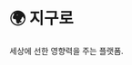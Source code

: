 <!DOCTYPE html>
<html lang="ko">
<head>
  <meta charset="UTF-8">
  <meta name="viewport" content="width=device-width, initial-scale=1.0">
  <title>지구로</title>
</head>
<body>
  <h1>🌍 지구로</h1>
  <p>세상에 선한 영향력을 주는 플랫폼.</p>
</body>
</html>
